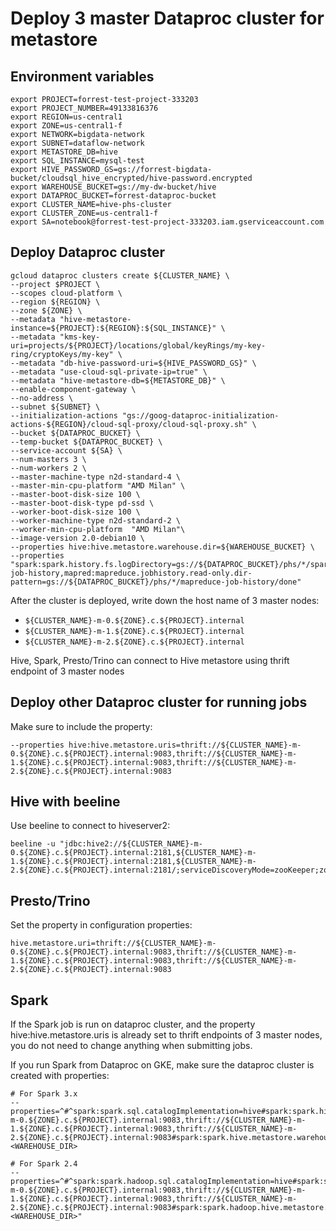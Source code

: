 # Deploy 3 master Dataproc cluster for metastore

## Environment variables

```shell
export PROJECT=forrest-test-project-333203
export PROJECT_NUMBER=49133816376
export REGION=us-central1
export ZONE=us-central1-f
export NETWORK=bigdata-network
export SUBNET=dataflow-network
export METASTORE_DB=hive
export SQL_INSTANCE=mysql-test
export HIVE_PASSWORD_GS=gs://forrest-bigdata-bucket/cloudsql_hive_encrypted/hive-password.encrypted
export WAREHOUSE_BUCKET=gs://my-dw-bucket/hive
export DATAPROC_BUCKET=forrest-dataproc-bucket
export CLUSTER_NAME=hive-phs-cluster
export CLUSTER_ZONE=us-central1-f
export SA=notebook@forrest-test-project-333203.iam.gserviceaccount.com
```

## Deploy Dataproc cluster

```shell
gcloud dataproc clusters create ${CLUSTER_NAME} \
--project $PROJECT \
--scopes cloud-platform \
--region ${REGION} \
--zone ${ZONE} \
--metadata "hive-metastore-instance=${PROJECT}:${REGION}:${SQL_INSTANCE}" \
--metadata "kms-key-uri=projects/${PROJECT}/locations/global/keyRings/my-key-ring/cryptoKeys/my-key" \
--metadata "db-hive-password-uri=${HIVE_PASSWORD_GS}" \
--metadata "use-cloud-sql-private-ip=true" \
--metadata "hive-metastore-db=${METASTORE_DB}" \
--enable-component-gateway \
--no-address \
--subnet ${SUBNET} \
--initialization-actions "gs://goog-dataproc-initialization-actions-${REGION}/cloud-sql-proxy/cloud-sql-proxy.sh" \
--bucket ${DATAPROC_BUCKET} \
--temp-bucket ${DATAPROC_BUCKET} \
--service-account ${SA} \
--num-masters 3 \
--num-workers 2 \
--master-machine-type n2d-standard-4 \
--master-min-cpu-platform "AMD Milan" \
--master-boot-disk-size 100 \
--master-boot-disk-type pd-ssd \
--worker-boot-disk-size 100 \
--worker-machine-type n2d-standard-2 \
--worker-min-cpu-platform  "AMD Milan"\
--image-version 2.0-debian10 \
--properties hive:hive.metastore.warehouse.dir=${WAREHOUSE_BUCKET} \
--properties "spark:spark.history.fs.logDirectory=gs://${DATAPROC_BUCKET}/phs/*/spark-job-history,mapred:mapreduce.jobhistory.read-only.dir-pattern=gs://${DATAPROC_BUCKET}/phs/*/mapreduce-job-history/done"
```

After the cluster is deployed, write down the host name of 3 master nodes:
- `${CLUSTER_NAME}-m-0.${ZONE}.c.${PROJECT}.internal`
- `${CLUSTER_NAME}-m-1.${ZONE}.c.${PROJECT}.internal`
- `${CLUSTER_NAME}-m-2.${ZONE}.c.${PROJECT}.internal`

Hive, Spark, Presto/Trino can connect to Hive metastore using thrift endpoint of 3 master nodes

## Deploy other Dataproc cluster for running jobs
Make sure to include the property:
```shell
--properties hive:hive.metastore.uris=thrift://${CLUSTER_NAME}-m-0.${ZONE}.c.${PROJECT}.internal:9083,thrift://${CLUSTER_NAME}-m-1.${ZONE}.c.${PROJECT}.internal:9083,thrift://${CLUSTER_NAME}-m-2.${ZONE}.c.${PROJECT}.internal:9083
```

## Hive with beeline
Use beeline to connect to hiveserver2:
```shell
beeline -u "jdbc:hive2://${CLUSTER_NAME}-m-0.${ZONE}.c.${PROJECT}.internal:2181,${CLUSTER_NAME}-m-1.${ZONE}.c.${PROJECT}.internal:2181,${CLUSTER_NAME}-m-2.${ZONE}.c.${PROJECT}.internal:2181/;serviceDiscoveryMode=zooKeeper;zooKeeperNamespace=hiveserver2"
```

## Presto/Trino
Set the property in configuration properties:
```
hive.metastore.uri=thrift://${CLUSTER_NAME}-m-0.${ZONE}.c.${PROJECT}.internal:9083,thrift://${CLUSTER_NAME}-m-1.${ZONE}.c.${PROJECT}.internal:9083,thrift://${CLUSTER_NAME}-m-2.${ZONE}.c.${PROJECT}.internal:9083
```

## Spark
If the Spark job is run on dataproc cluster, and the property hive:hive.metastore.uris is already set to thrift endpoints of 3 master nodes, you do not need to change anything when submitting jobs.

If you run Spark from Dataproc on GKE, make sure the dataproc cluster is created with properties:
```
# For Spark 3.x
--properties=^#^spark:spark.sql.catalogImplementation=hive#spark:spark.hive.metastore.uris=thrift://${CLUSTER_NAME}-m-0.${ZONE}.c.${PROJECT}.internal:9083,thrift://${CLUSTER_NAME}-m-1.${ZONE}.c.${PROJECT}.internal:9083,thrift://${CLUSTER_NAME}-m-2.${ZONE}.c.${PROJECT}.internal:9083#spark:spark.hive.metastore.warehouse.dir=<WAREHOUSE_DIR>

# For Spark 2.4 
--properties=^#^spark:spark.hadoop.sql.catalogImplementation=hive#spark:spark.hadoop.hive.metastore.uris=thrift://${CLUSTER_NAME}-m-0.${ZONE}.c.${PROJECT}.internal:9083,thrift://${CLUSTER_NAME}-m-1.${ZONE}.c.${PROJECT}.internal:9083,thrift://${CLUSTER_NAME}-m-2.${ZONE}.c.${PROJECT}.internal:9083#spark:spark.hadoop.hive.metastore.warehouse.dir=<WAREHOUSE_DIR>"
```
